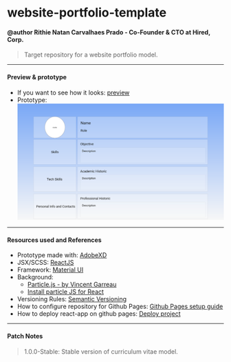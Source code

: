 # website-portfolio-template

#### @author Rithie Natan Carvalhaes Prado - Co-Founder & CTO at Hired, Corp.
 > Target repository for a website portfolio model.

---

#### Preview & prototype
 - If you want to see how it looks: [preview](https://rithienatan.github.io/website-portfolio-template/)
 - Prototype:
 ![](https://github.com/rithienatan/website-portfolio-template/blob/master/prototype-website-curriculum.PNG)

---

#### Resources used and References
 - Prototype made with: [AdobeXD](https://www.adobe.com/br/products/xd.html)
 - JSX/SCSS: [ReactJS](https://pt-br.reactjs.org/)
 - Framework: [Material UI](https://material-ui.com/pt/)
 - Background:
    - [Particle.js - by Vincent Garreau](https://vincentgarreau.com/particles.js/)
    - [Install particle JS for React](https://www.npmjs.com/package/react-particles-js)
 - Versioning Rules: [Semantic Versioning](https://semver.org/)
 - How to configure repository for Github Pages: [Github Pages setup guide](https://docs.github.com/en/enterprise/2.13/user/articles/configuring-a-publishing-source-for-github-pages)
 - How to deploy react-app on github pages: [Deploy project](https://medium.com/@_mariacheline/deploy-create-react-app-project-to-github-pages-2eb6deda5b89)

---

#### Patch Notes
 > 1.0.0-Stable: Stable version of curriculum vitae model.
